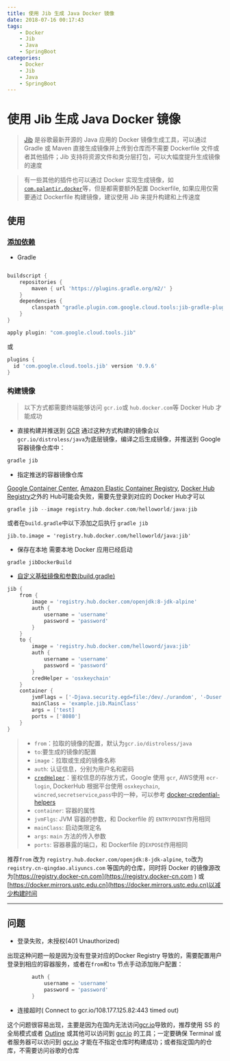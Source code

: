 ```yaml
---
title: 使用 Jib 生成 Java Docker 镜像
date: 2018-07-16 00:17:43
tags:
    - Docker
    - Jib
    - Java
    - SpringBoot
categories: 
    - Docker
    - Jib
    - Java
    - SpringBoot
---
```


#  使用 Jib 生成  Java Docker 镜像

> [Jib](https://github.com/GoogleContainerTools/jib) 是谷歌最新开源的 Java 应用的 Docker 镜像生成工具，可以通过 Gradle 或 Maven 直接生成镜像并上传到仓库而不需要 Dockerfile 文件或者其他插件；Jib 支持将资源文件和类分层打包，可以大幅度提升生成镜像的速度

> 有一些其他的插件也可以通过 Docker 实现生成镜像，如[`com.palantir.docker`](https://helloworlde.github.io/2018/04/08/Docker-%E6%9E%84%E5%BB%BA-SpringBoot-%E5%BA%94%E7%94%A8/)等，但是都需要额外配置 Dockerfile, 如果应用仅需要通过 Dockerfile 构建镜像，建议使用 Jib 来提升构建和上传速度

## 使用

### [添加依赖](https://plugins.gradle.org/plugin/com.google.cloud.tools.jib)

- Gradle

```gradle

buildscript {
    repositories {
        maven { url 'https://plugins.gradle.org/m2/' }
    }
    dependencies {
        classpath "gradle.plugin.com.google.cloud.tools:jib-gradle-plugin:0.9.6"
    }
}

apply plugin: "com.google.cloud.tools.jib"

```

或

```gradle
plugins {
  id 'com.google.cloud.tools.jib' version '0.9.6'
}
```

### 构建镜像

> 以下方式都需要终端能够访问 `gcr.io`或 `hub.docker.com`等 Docker Hub 才能成功

- 直接构建并推送到 [GCR](https://cloud.google.com/container-registry/)
通过这种方式构建的镜像会以`gcr.io/distroless/java`为底层镜像，编译之后生成镜像，并推送到 Google 容器镜像仓库中：

```gradle
gradle jib 
```

- 指定推送的容器镜像仓库

[Google Container Center](https://cloud.google.com/container-registry/), [Amazon Elastic Container Registry](https://aws.amazon.com/ecr/), [Docker Hub Registry](https://hub.docker.com/)之外的 Hub可能会失败，需要先登录到对应的 Docker Hub才可以

```gradle
gradle jib --image registry.hub.docker.com/helloworld/java:jib
```

或者在`build.gradle`中以下添加之后执行 `gradle jib` 

```
jib.to.image = 'registry.hub.docker.com/helloworld/java:jib'
```


- 保存在本地
需要本地 Docker 应用已经启动

```
gradle jibDockerBuild
```

- [自定义基础镜像和参数(build.gradle)](https://github.com/GoogleContainerTools/jib/tree/master/jib-gradle-plugin#extended-usage)

```gradle
jib {
    from {
        image = 'registry.hub.docker.com/openjdk:8-jdk-alpine'
        auth {
            username = 'username'
            password = 'password'
        }
    }
    to {
        image = 'registry.hub.docker.com/helloword/java:jib'
        auth {
            username = 'username'
            password = 'password'
        }
        credHelper = 'osxkeychain'
    }
    container {
        jvmFlags = ['-Djava.security.egd=file:/dev/./urandom', '-Duser.timezone=GMT+08']
        mainClass = 'example.jib.MainClass'
        args = ['test]
        ports = ['8080']
    }
}
```

> - `from`：拉取的镜像的配置，默认为`gcr.io/distroless/java`
> - `to`:要生成的镜像的配置
> - `image`：拉取或生成的镜像名称
> - `auth`: 认证信息，分别为用户名和密码
> - [`credHelper`](https://github.com/GoogleContainerTools/jib/tree/master/jib-gradle-plugin#authentication-methods)：鉴权信息的存放方式，Google 使用 `gcr`, AWS使用 `ecr-login`, DockerHub 根据平台使用 `osxkeychain`, `wincred`,`secretservice`,`pass`中的一种，可以参考 [docker-credential-helpers](https://github.com/docker/docker-credential-helpers)
> - `container`: 容器的属性
> - `jvmFlgs`: JVM 容器的参数，和 Dockerfile 的 `ENTRYPOINT`作用相同
> - `mainClass`: 启动类限定名
> - `args`: `main` 方法的传入参数
> - `ports`: 容器暴露的端口，和 Dockerfile 的`EXPOSE`作用相同

推荐`from` 改为 `registry.hub.docker.com/openjdk:8-jdk-alpine`, `to`改为 `registry.cn-qingdao.aliyuncs.com` 等国内的仓库，同时将  Docker 的镜像源改为[https://registry.docker-cn.com](https://registry.docker-cn.com ) 或 [https://docker.mirrors.ustc.edu.cn](https://docker.mirrors.ustc.edu.cn)以减少构建时间

---------------------------- 

## 问题

- 登录失败，未授权(401 Unauthorized)

出现这种问题一般是因为没有登录对应的Docker Registry 导致的，需要配置用户登录到相应的容器服务，或者在`from`和`to` 节点手动添加账户配置：

```gradle
        auth {
            username = 'username'
            password = 'password'
        }
```

- 连接超时( Connect to gcr.io/108.177.125.82:443 timed out)

这个问题很容易出现，主要是因为在国内无法访问[gcr.io](https://gcr.io)导致的，推荐使用 SS 的全局模式或者 [Outline](https://www.getoutline.org/en/home) 或其他可以访问到 [gcr.io](https://gcr.io) 的工具；一定要确保 Terminal 或者服务器可以访问到  [gcr.io](https://gcr.io) 才能在不指定仓库时构建成功；或者指定国内的仓库，不需要访问谷歌的仓库